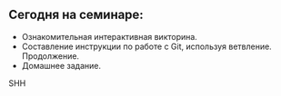## Сегодня на семинаре:
* Ознакомительная интерактивная викторина.
* Составление инструкции по работе с Git, используя ветвление. Продолжение.
* Домашнее задание.


SHH